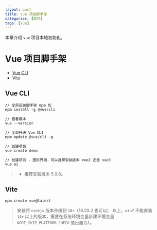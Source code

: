 ```yaml
---
layout: post
title: vue 项目脚手架
categories: [软件]
tags: [vue]
---
```


本章介绍 ``vue`` 项目本地初始化。

# Vue 项目脚手架

+ [Vue CLI](#vue-cli)
+ [Vite](#vite)



## Vue CLI

```
// 全局安装脚手架 npm 包
npm install -g @vue/cli

// 查看版本
vue --version

// 全局升级 Vue CLI
npm update @vue/cli -g

// 创建项目
vue create demo

// 创建项目 - 图形界面，可以选择安装版本 vue2 还是 vue3
vue ui
```


> + 推荐安装版本 5.0.8。





## Vite

```
npm create vue@latest
```

> 安装将 ``nodejs`` 版本升级到 ``18+``（16.20.2 也可以） 以上，``win7`` 不能安装 ``14+`` 以上的版本，需要在系统环境变量新建环境变量 ``NODE_SKIP_PLATFORM_CHECK`` 值设置为``1``。




